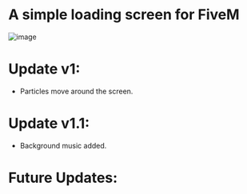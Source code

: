 # A simple loading screen for FiveM

![image](https://user-images.githubusercontent.com/81840648/117547517-f829ae80-affd-11eb-9d31-93f4840f34b2.png)


# Update v1:
+ Particles move around the screen.
# Update v1.1:
+ Background music added.

# Future Updates:


